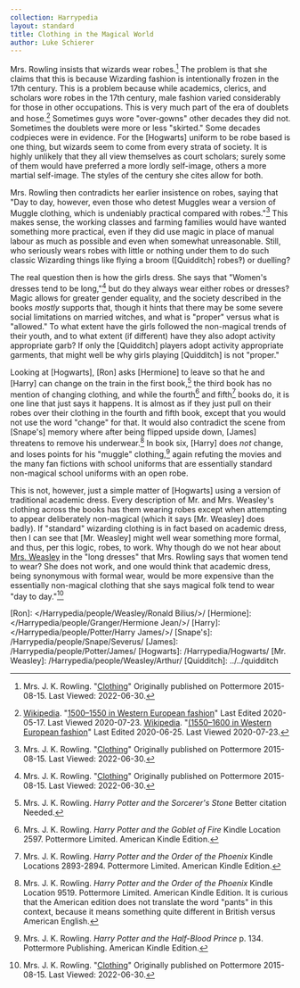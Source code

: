 ```yaml
---
collection: Harrypedia
layout: standard
title: Clothing in the Magical World
author: Luke Schierer
---
```


Mrs. Rowling insists that wizards wear robes.[^200723-4] The problem is that
she claims that this is because Wizarding fashion is intentionally frozen in the
17th century. This is a problem because while academics, clerics, and scholars
wore robes in the 17th century, male fashion varied considerably for those in
other occupations. This is very much part of the era of doublets and
hose.[^200723-5] Sometimes guys wore "over-gowns" other decades they did not.
Sometimes the doublets were more or less "skirted." Some decades codpieces were
in evidence. For the [Hogwarts] uniform to be robe based is one thing, but
wizards seem to come from every strata of society. It is highly unlikely that
they all view themselves as court scholars; surely some of them would have
preferred a more lordly self-image, others a more martial self-image. The styles
of the century she cites allow for both.

Mrs. Rowling then contradicts her earlier insistence on robes, saying that "Day
to day, however, even those who detest Muggles wear a version of Muggle clothing,
which is undeniably practical compared with robes."[^210420-11] This makes sense,
the working classes and farming families would have wanted something more practical,
even if they did use magic in place of manual labour as much as possible and
even when somewhat unreasonable. Still, who seriously wears robes with little
or nothing under them to do such classic Wizarding things like flying a broom
([Quidditch] robes‽) or duelling?

The real question then is how the girls dress. She says that "Women's dresses
tend to be long,"[^220630-1] but do they always wear either robes or dresses?
Magic allows for greater gender equality, and the society described in the
books _mostly_ supports that, though it hints that there may be some severe
social limitations on married witches, and what is "proper" versus what is
"allowed." To what extent have the girls followed the non-magical trends of
their youth, and to what extent (if different) have they also adopt activity
appropriate garb? If only the [Quidditch] players adopt activity appropriate
garments, that might well be why girls playing [Quidditch] is not "proper."

Looking at [Hogwarts], [Ron] asks [Hermione] to leave so that he and [Harry]
can change on the train in the first book,[^210525-8] the third book has no
mention of changing clothing, and while the fourth[^210525-9] and
fifth[^210525-10] books do, it is one line that just says it happens. It is
almost as if they just pull on their robes over their clothing in the fourth
and fifth book, except that you would not use the word "change" for that. It
would also contradict the scene from [Snape's] memory where after being
flipped upside down, [James] threatens to remove his underwear.[^210525-11] In
book six, [Harry] does _not_ change, and loses points for his "muggle"
clothing,[^210525-12] again refuting the movies and the many fan fictions with
school uniforms that are essentially standard non-magical school uniforms with
an open robe.

This is not, however, just a simple matter of [Hogwarts] using a version of
traditional academic dress. Every description of Mr. and Mrs. Weasley's
clothing across the books has them wearing robes except when attempting to
appear deliberately non-magical (which it says [Mr. Weasley] does badly). If
"standard" wizarding clothing is in fact based on academic dress, then I can
see that [Mr. Weasley] might well wear something more formal, and thus, per this
logic, robes, to work. Why though do we not hear about [Mrs. Weasley] in the
"long dresses" that Mrs. Rowling says that women tend to wear? She does not
work, and one would think that academic dress, being synonymous with formal
wear, would be more expensive than the essentially non-magical clothing that
she says magical folk tend to wear "day to day."[^220630-2]

[Mrs. Weasley]: /Harrypedia/people/Prewett/Molly/

[Ron]: </Harrypedia/people/Weasley/Ronald Bilius/>/
[Hermione]: </Harrypedia/people/Granger/Hermione Jean/>/
[Harry]: </Harrypedia/people/Potter/Harry James/>/
[Snape's]: /Harrypedia/people/Snape/Severus/
[James]: /Harrypedia/people/Potter/James/
[Hogwarts]: /Harrypedia/Hogwarts/
[Mr. Weasley]: /Harrypedia/people/Weasley/Arthur/
[Quidditch]: ../../quidditch

[^210525-8]:
    Mrs. J. K. Rowling. _Harry Potter and the Sorcerer's Stone_
    Better citation Needed.

[^210525-9]:
    Mrs. J. K. Rowling. _Harry Potter and the Goblet of Fire_
    Kindle Location 2597. Pottermore Limited. American Kindle Edition.

[^210525-10]:
    Mrs. J. K. Rowling. _Harry Potter and the Order of the Phoenix_
    Kindle Locations 2893-2894. Pottermore Limited. American Kindle Edition.

[^210525-11]:
    Mrs. J. K. Rowling. _Harry Potter and the Order of the Phoenix_
    Kindle Location 9519. Pottermore Limited. American Kindle Edition.
    It is curious that the American edition does not translate the word "pants"
    in this context, because it means something quite different in British
    versus American English.

[^210525-12]:
    Mrs. J. K. Rowling. _Harry Potter and the Half-Blood Prince_
    p. 134. Pottermore Publishing. American Kindle Edition.

[^220630-2]:
    Mrs. J. K. Rowling.
    "[Clothing](https://www.rowlingindex.org/work/cltpm/)"
    Originally published on Pottermore 2015-08-15. Last Viewed: 2022-06-30.

[^220630-1]:
    Mrs. J. K. Rowling.
    "[Clothing](https://www.rowlingindex.org/work/cltpm/)"
    Originally published on Pottermore 2015-08-15. Last Viewed: 2022-06-30.

[^200723-4]:
    Mrs. J. K. Rowling.
    "[Clothing](https://www.rowlingindex.org/work/cltpm/)"
    Originally published on Pottermore 2015-08-15. Last Viewed: 2022-06-30.

[^200723-5]:
    [Wikipedia](https://en.wikipedia.org).
    "[1500–1550 in Western European fashion](https://en.wikipedia.org/wiki/1500%E2%80%931550_in_Western_European_fashion)"
    Last Edited 2020-05-17. Last Viewed 2020-07-23.
    [Wikipedia](https://en.wikipedia.org).
    "[(1550–1600 in Western European fashion](https://en.wikipedia.org/wiki/1550%E2%80%931600_in_Western_European_fashion)"
    Last Edited 2020-06-25. Last Viewed 2020-07-23.

[^210420-11]:
    Mrs. J. K. Rowling.
    "[Clothing](https://www.rowlingindex.org/work/cltpm/)"
    Originally published on Pottermore 2015-08-15. Last Viewed: 2022-06-30.
